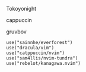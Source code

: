 Tokoyonight

cappuccin

gruvbov


	use("sainnhe/everforest")
	use("dracula/vim")
	use("catppuccin/nvim")
	use("sam4llis/nvim-tundra")
	use("rebelot/kanagawa.nvim")
